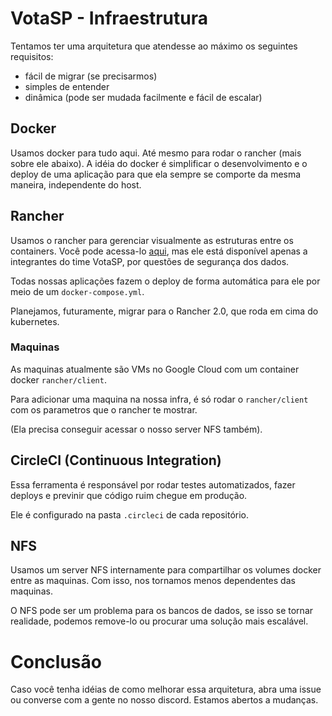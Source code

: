 # VotaSP - Infraestrutura

Tentamos ter uma arquitetura que atendesse ao máximo os seguintes requisitos:
   - fácil de migrar (se precisarmos)
   - simples de entender
   - dinâmica (pode ser mudada facilmente e fácil de escalar)

## Docker
Usamos docker para tudo aqui. Até mesmo para rodar o rancher (mais sobre ele abaixo).
A idéia do docker é simplificar o desenvolvimento e o deploy de uma aplicação para que ela sempre se comporte da mesma maneira, independente do host.

## Rancher
Usamos o rancher para gerenciar visualmente as estruturas entre os containers.
Você pode acessa-lo [aqui](https://rancher.votasp.org.br), mas ele está disponível apenas a integrantes do time VotaSP, por questões de segurança dos dados.

Todas nossas aplicações fazem o deploy de forma automática para ele por meio de um `docker-compose.yml`.

Planejamos, futuramente, migrar para o Rancher 2.0, que roda em cima do kubernetes.

### Maquinas
As maquinas atualmente são VMs no Google Cloud com um container docker `rancher/client`.

Para adicionar uma maquina na nossa infra, é só rodar o `rancher/client` com os parametros que o rancher te mostrar.

(Ela precisa conseguir acessar o nosso server NFS também).

## CircleCI (Continuous Integration)
Essa ferramenta é responsável por rodar testes automatizados, fazer deploys e previnir que código ruim chegue em produção.

Ele é configurado na pasta `.circleci` de cada repositório.


## NFS
Usamos um server NFS internamente para compartilhar os volumes docker entre as maquinas. Com isso, nos tornamos menos dependentes das maquinas.

O NFS pode ser um problema para os bancos de dados, se isso se tornar realidade, podemos remove-lo ou procurar uma solução mais escalável.

# Conclusão
Caso você tenha idéias de como melhorar essa arquitetura, abra uma issue ou converse com a gente no nosso discord. Estamos abertos a mudanças.
